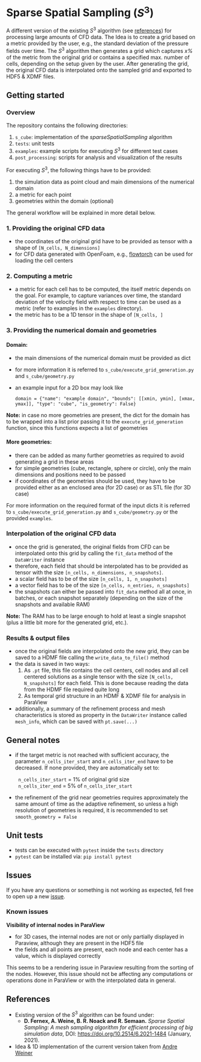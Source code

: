 # Sparse Spatial Sampling ($S^3$)
A different version of the existing $S^3$ algorithm (see [references](#References)) for processing large amounts of CFD data. 
The Idea is to create a grid based on a metric provided by the user, e.g., the standard deviation of the pressure fields 
over time. The $S^3$ algorithm then generates a grid which captures *x%* of the metric from the original grid or contains
a specified max. number of cells, depending on the setup given by the user. After generating the grid, the original CFD 
data is interpolated onto the sampled grid and exported to HDF5 & XDMF files.

## Getting started

### Overview
The repository contains the following directories:

1. `s_cube`: implementation of the *sparseSpatialSampling* algorithm
2. `tests`: unit tests
3. `examples`: example scripts for executing $S^3$ for different test cases
4. `post_processing`: scripts for analysis and visualization of the results

For executing $S^3$, the following things have to be provided:

1. the simulation data as point cloud and main dimensions of the numerical domain
2. a metric for each point 
3. geometries within the domain (optional)

The general workflow will be explained in more detail below.

### 1. Providing the original CFD data
- the coordinates of the original grid have to be provided as tensor with a shape of `[N_cells, N_dimensions]`
- for CFD data generated with OpenFoam, e.g., [flowtorch](https://flowmodelingcontrol.github.io/flowtorch-docs/1.2/index.html) 
can be used for loading the cell centers

### 2. Computing a metric
- a metric for each cell has to be computed, the itself metric depends on the goal. For example, to capture variances over time,
the standard deviation of the velocity field with respect to time can be used as a metric (refer to examples in the 
`examples` directory).
- the metric has to be a 1D tensor in the shape of `[N_cells, ]`

### 3. Providing the numerical domain and geometries

#### Domain:
- the main dimensions of the numerical domain must be provided as dict
- for more information it is referred to `s_cube/execute_grid_generation.py` and `s_cube/geometry.py`
- an example input for a 2D box may look like 


    `domain = {"name": "example domain", "bounds": [[xmin, ymin], [xmax, ymax]], "type": "cube", "is_geometry": False}`

**Note:** in case no more geometries are present, the dict for the domain has to be wrapped into a list prior passing it to 
the `execute_grid_generation` function, since this functions expects a list of geometries

#### More geometries:
- there can be added as many further geometries as required to avoid generating a grid in these areas
- for simple geometries (cube, rectangle, sphere or circle), only the main dimensions and positions need to be passed
- if coordinates of the geometries should be used, they have to be provided either as an enclosed area (for 2D case) or 
as STL file (for 3D case)

For more information on the required format of the input dicts it is referred to `s_cube/execute_grid_generation.py` 
and `s_cube/geometry.py` or the provided `examples`.

### Interpolation of the original CFD data
- once the grid is generated, the original fields from CFD can be interpolated onto this grid by calling the `fit_data` 
method of the `DataWriter` instance
- therefore, each field that should be interpolated has to be provided as tensor with the size `[n_cells, n_dimensions, n_snapshots]`.
- a scalar field has to be of the size `[n_cells, 1, n_snapshots]`
- a vector field has to be of the size `[n_cells, n_entries, n_snapshots]`
- the snapshots can either be passed into `fit_data` method all at once, in batches, or each snapshot separately 
(depending on the size of the snapshots and available RAM)

**Note:** The RAM has to be large enough to hold at least a single snapshot (plus a little bit more for the generated grid, etc.).

### Results & output files
- once the original fields are interpolated onto the new grid, they can be saved to a HDMF file calling the 
`write_data_to_file()` method
- the data is saved in two ways:
  1. As `.pt` file, this file contains the cell centers, cell nodes and all cell centered solutions as a single tensor 
  with the size `[N_cells, N_snapshots]` for each field. This is done because reading the data from the HDMF file required
  quite long
  2. As temporal grid structure in an HDMF & XDMF file for analysis in ParaView
- additionally, a summary of the refinement process and mesh characteristics is stored as property in the `DataWriter`
instance called `mesh_info`, which can be saved with `pt.save(...)`

## General notes
- if the target metric is not reached with sufficient accuracy, the parameter `n_cells_iter_start` and
`n_cells_iter_end` have to be decreased. If none provided, they are automatically set to:  
  
&emsp;&emsp; `n_cells_iter_start` = 1% of original grid size  
&emsp;&emsp; `n_cells_iter_end` = 5% of `n_cells_iter_start` 


- the refinement of the grid near geometries requires approximately the same amount of time as the adaptive refinement, 
so unless a high resolution of geometries is required, it is recommended to set `smooth_geometry = False`

## Unit tests
- tests can be executed with `pytest` inside the `tests` directory
- `pytest` can be installed via: `pip install pytest`

## Issues
If you have any questions or something is not working as expected, fell free to open up a new 
[issue](https://github.com/JanisGeise/sparseSpatialSampling/issues).

### Known issues
**Visibility of internal nodes in ParaView**
- for 3D cases, the internal nodes are not or only partially displayed in Paraview, although they are present in the 
HDF5 file
- the fields and all points are present, each node and each center has a value, which is displayed correctly

This seems to be a rendering issue in Paraview resulting from the sorting of the nodes. However, this issue
should not be affecting any computations or operations done in ParaView or with the interpolated data in general.

## References
- Existing version of the $S^3$ algorithm can be found under: 
  - **D. Fernex, A. Weine, B. R. Noack and R. Semaan.** *Sparse Spatial Sampling: A mesh sampling algorithm for efficient 
  processing of big simulation data*, DOI: https://doi.org/10.2514/6.2021-1484 (January, 2021).
- Idea & 1D implementation of the current version taken from [Andre Weiner](https://github.com/AndreWeiner)
